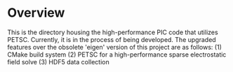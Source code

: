 # Overview
This is the directory housing the high-performance PIC code that utilizes PETSC. Currently, it is in the process of being developed. The upgraded features over the obsolete 'eigen' version of this project are as follows:
(1) CMake build system
(2) PETSC for a high-performance sparse electrostatic field solve
(3) HDF5 data collection
